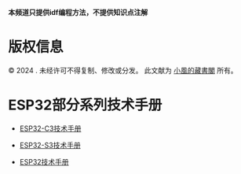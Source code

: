 **本频道只提供idf编程方法，不提供知识点注解**

# 版权信息

© 2024 . 未经许可不得复制、修改或分发。 此文献为 [小風的藏書閣](https://t.me/xfp2333) 所有。

# ESP32部分系列技术手册
- [ESP32-C3技术手册](/PDF/ESP32-C3.pdf)

- [ESP32-S3技术手册](/PDF/ESP32-S3.pdf)

- [ESP32技术手册](/PDF/ESP32.pdf)